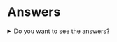 # Answers

<details>
<summary> Do you want to see the answers? </summary>
<pre>
1. `kubectl create namespace group1-ex2`
2. ```yaml
   apiVersion: apps/v1
   kind: Deployment
   metadata:
     name: nginx
     namespace: group1-ex2
   spec:
     selector:
       matchLabels:
         app: nginx
     replicas: 2
     template:
       metadata:
         labels:
           app: nginx
       spec:
         containers:
           - name: nginx
             image: nginx:1.7.9
             ports:
               - containerPort: 80
   ```

3. `kubectl apply -f ex2.yaml`
4. `kubectl get deploy -n group1-ex2` </br>
   `kubectl describe deploy nginx -n group1-ex2`
5. `kubectl scale deployments/nginx --replicas=3 -n group1-ex2`
6. ```yaml
   apiVersion: apps/v1
   kind: Deployment
   metadata:
     name: nginx
     namespace: group1-ex2
   spec:
     selector:
       matchLabels:
         app: nginx
     replicas: 3
     template:
       metadata:
         labels:
           app: nginx
       spec:
         containers:
           - name: nginx
             image: nginx:latest
             ports:
               - containerPort: 80
   ```
   </br>
   `kubectl apply -f ex2.yaml`
7. `kubectl describe deploy nginx -n group1-ex2`
8. `kubectl rollout undo deployments/nginx -n group1-ex2`
9. `kubectl rollout status deployments/nginx -n group1-ex2`
10. `kubectl describe deploy nginx -n group1-ex2`. It should be running 1.7.9
11. `kubectl delete namespace group1-ex2`
</pre>
</details>
